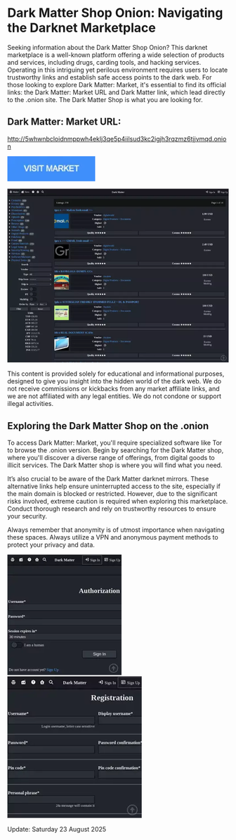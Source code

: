 # Dark Matter Shop Onion: Navigating the Darknet Marketplace

Seeking information about the Dark Matter Shop Onion? This darknet marketplace is a well-known platform offering a wide selection of products and services, including drugs, carding tools, and hacking services. Operating in this intriguing yet perilous environment requires users to locate trustworthy links and establish safe access points to the dark web. For those looking to explore Dark Matter: Market, it's essential to find its official links: the Dark Matter: Market URL and Dark Matter link, which lead directly to the .onion site. The Dark Matter Shop is what you are looking for.

## Dark Matter: Market URL:

http://5whwnbcloidnmppwh4eklj3qe5p4iilsud3kc2igjh3rqzmz6tjjvmqd.onion

[<img src="/misc/piece.webp" width="200">](http://5whwnbcloidnmppwh4eklj3qe5p4iilsud3kc2igjh3rqzmz6tjjvmqd.onion)

<a href="http://5whwnbcloidnmppwh4eklj3qe5p4iilsud3kc2igjh3rqzmz6tjjvmqd.onion"><img src="/misc/light.webp" alt="image" style="max-width: 100%;"><a>

This content is provided solely for educational and informational purposes, designed to give you insight into the hidden world of the dark web. We do not receive commissions or kickbacks from any market affiliate links, and we are not affiliated with any legal entities. We do not condone or support illegal activities.

## Exploring the Dark Matter Shop on the .onion

To access Dark Matter: Market, you'll require specialized software like Tor to browse the .onion version. Begin by searching for the Dark Matter shop, where you'll discover a diverse range of offerings, from digital goods to illicit services. The Dark Matter shop is where you will find what you need.

It’s also crucial to be aware of the Dark Matter darknet mirrors. These alternative links help ensure uninterrupted access to the site, especially if the main domain is blocked or restricted. However, due to the significant risks involved, extreme caution is required when exploring this marketplace. Conduct thorough research and rely on trustworthy resources to ensure your security.

Always remember that anonymity is of utmost importance when navigating these spaces. Always utilize a VPN and anonymous payment methods to protect your privacy and data.

<a href="http://5whwnbcloidnmppwh4eklj3qe5p4iilsud3kc2igjh3rqzmz6tjjvmqd.onion"><img src="/misc/input.webp" alt="image" style="max-width: 100%;"><a>  <a href="http://5whwnbcloidnmppwh4eklj3qe5p4iilsud3kc2igjh3rqzmz6tjjvmqd.onion"><img src="/misc/close.webp" alt="image" style="max-width: 100%;"><a>





















Update:  Saturday 23 August 2025